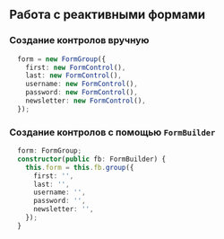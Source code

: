 ## Работа с реактивными формами

### Создание контролов вручную
```ts
  form = new FormGroup({
    first: new FormControl(),
    last: new FormControl(),
    username: new FormControl(),
    password: new FormControl(),
    newsletter: new FormControl(),
  });
```

### Создание контролов с помощью `FormBuilder`
```ts
  form: FormGroup;
  constructor(public fb: FormBuilder) {
    this.form = this.fb.group({
      first: '',
      last: '',
      username: '',
      password: '',
      newsletter: '',
    });
  }
```